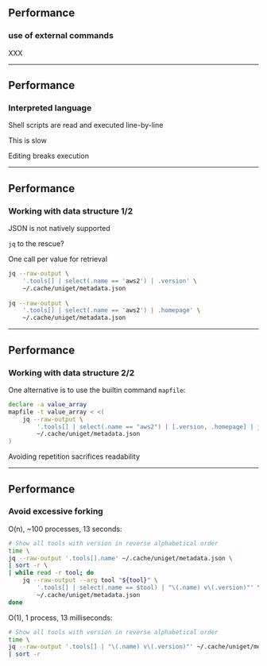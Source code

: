 <!-- .slide: data-visibility="hidden" -->

<i class="fa fa-solid fa-gauge-high fa-4x"></i> <!-- .element: style="float: right;" -->

## Performance

### use of external commands

XXX

---

<i class="fa fa-solid fa-gauge-high fa-4x"></i> <!-- .element: style="float: right;" -->

## Performance

### Interpreted language

Shell scripts are read and executed line-by-line

This is slow

Editing breaks execution

---

<i class="fa fa-solid fa-gauge-high fa-4x"></i> <!-- .element: style="float: right;" -->

## Performance

### Working with data structure 1/2

JSON is not natively supported

`jq` to the rescue?

One call per value for retrieval

```bash
jq --raw-output \
    '.tools[] | select(.name == 'aws2') | .version' \
    ~/.cache/uniget/metadata.json
    
jq --raw-output \
    '.tools[] | select(.name == 'aws2') | .homepage' \
    ~/.cache/uniget/metadata.json
```

---

<i class="fa fa-solid fa-gauge-high fa-4x"></i> <!-- .element: style="float: right;" -->

## Performance

### Working with data structure 2/2

One alternative is to use the builtin command `mapfile`:

```bash
declare -a value_array
mapfile -t value_array < <(
    jq --raw-output \
        '.tools[] | select(.name == "aws2") | [.version, .homepage] | join("\n")' \
        ~/.cache/uniget/metadata.json
)
```

Avoiding repetition sacrifices readability <i class="fa fa-face-rolling-eyes"></i>

---

<i class="fa fa-solid fa-gauge-high fa-4x"></i> <!-- .element: style="float: right;" -->

## Performance

### Avoid excessive forking

O(n), ~100 processes, 13 seconds:

```bash
# Show all tools with version in reverse alphabetical order
time \
jq --raw-output '.tools[].name' ~/.cache/uniget/metadata.json \
| sort -r \
| while read -r tool; do
    jq --raw-output --arg tool "${tool}" \
        '.tools[] | select(.name == $tool) | "\(.name) v\(.version)"' \
        ~/.cache/uniget/metadata.json
done
```

O(1), 1 process, 13 milliseconds:

```bash
# Show all tools with version in reverse alphabetical order
time \
jq --raw-output '.tools[] | "\(.name) v\(.version)"' ~/.cache/uniget/metadata.json \
| sort -r
```